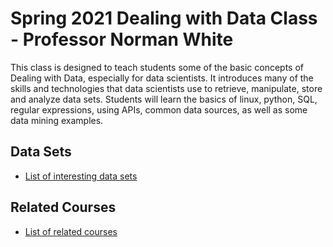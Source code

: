 # Spring 2021 Dealing with Data Class - Professor Norman White

This class is designed to teach students some of the basic concepts of Dealing with Data, especially for data scientists.
It introduces many of the skills and technologies that data scientists use to retrieve, manipulate, store and analyze data sets.
Students will learn the basics of linux, python, SQL, regular expressions, using APIs, common data sources, as well as some  data mining examples.


## Data Sets

* [List of interesting data sets](DATA_SOURCES.md)

## Related Courses

* [List of related courses](COURSES.md)
